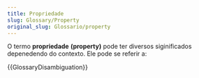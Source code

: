 ```yaml
---
title: Propriedade
slug: Glossary/Property
original_slug: Glossario/property
---
```


O termo **propriedade** **(property)** pode ter diversos siginificados depenedendo do contexto. Ele pode se referir a:

{{GlossaryDisambiguation}}
